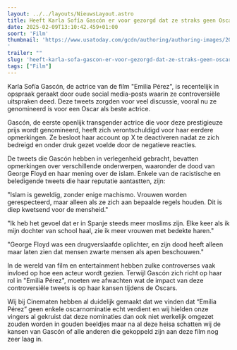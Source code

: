 ```yaml
---
layout: ../../layouts/NieuwsLayout.astro
title: Heeft Karla Sofía Gascón er voor gezorgd dat ze straks geen Oscarbeeldjes wint?
date: 2025-02-09T13:10:42.459+01:00
soort: 'Film'
thumbnail: 'https://www.usatoday.com/gcdn/authoring/authoring-images/2025/02/08/USAT/78351433007-20241213-t-072240-z-1406476351-rc-23-obalyuzb-rtrmadp-3-awardssagcelebration.JPG
'
trailer: ""
slug: 'heeft-karla-sofa-gascon-er-voor-gezorgd-dat-ze-straks-geen-oscarbeeldjes-wint'
tags: ["Film"]
---
```


Karla Sofía Gascón, de actrice van de film "Emilia Pérez", is recentelijk in
opspraak geraakt door oude social media-posts waarin ze controversiële
uitspraken deed. Deze tweets zorgden voor veel discussie, vooral nu ze
genomineerd is voor een Oscar als beste actrice.

Gascón, de eerste openlijk transgender actrice die voor deze prestigieuze prijs
wordt genomineerd, heeft zich verontschuldigd voor haar eerdere opmerkingen. Ze
besloot haar account op X te deactiveren nadat ze zich bedreigd en onder druk
gezet voelde door de negatieve reacties.

De tweets die Gascón hebben in verlegenheid gebracht, bevatten opmerkingen over
verschillende onderwerpen, waaronder de dood van George Floyd en haar mening
over de islam. Enkele van de racistische en beledigende tweets die haar
reputatie aantastten, zijn:

"Islam is geweldig, zonder enige machismo. Vrouwen worden gerespecteerd, maar alleen als ze zich aan bepaalde regels houden. Dit is diep kwetsend voor de mensheid."

"Ik heb het gevoel dat er in Spanje steeds meer moslims zijn. Elke keer als ik mijn dochter van school haal, zie ik meer vrouwen met bedekte haren."

"George Floyd was een drugverslaafde oplichter, en zijn dood heeft alleen maar laten zien dat mensen zwarte mensen als apen beschouwen."

In de wereld van film en entertainment hebben zulke controverses vaak invloed op
hoe een acteur wordt gezien. Terwijl Gascón zich richt op haar rol in "Emilia
Pérez", moeten we afwachten wat de impact van deze controversiële tweets is op
haar kansen tijdens de Oscars.

Wij bij Cinematen hebben al duidelijk gemaakt dat we vinden dat “Emilia Pérez”
geen enkele oscarnominatie echt verdient en wij hielden onze vingers al gekruist
dat deze nominaties dan ook niet werkelijk omgezet zouden worden in gouden
beeldjes maar na al deze heisa schatten wij de kansen van Gascón of alle anderen
die gekoppeld zijn aan deze film nog zeer laag in.
